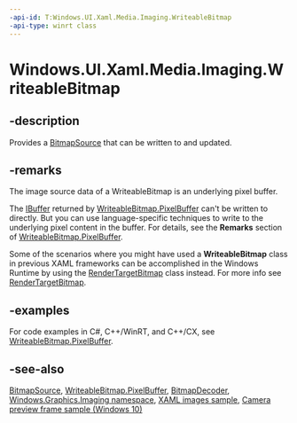 ```yaml
---
-api-id: T:Windows.UI.Xaml.Media.Imaging.WriteableBitmap
-api-type: winrt class
---
```


<!-- Class syntax.
public class WriteableBitmap : Windows.UI.Xaml.Media.Imaging.BitmapSource, Windows.UI.Xaml.Media.Imaging.IWriteableBitmap
-->

# Windows.UI.Xaml.Media.Imaging.WriteableBitmap

## -description

Provides a [BitmapSource](bitmapsource.md) that can be written to and updated.

## -remarks

The image source data of a WriteableBitmap is an underlying pixel buffer.

The [IBuffer](/uwp/api/windows.storage.streams.ibuffer) returned by [WriteableBitmap.PixelBuffer](writeablebitmap_pixelbuffer.md) can't be written to directly. But you can use language-specific techniques to write to the underlying pixel content in the buffer. For details, see the **Remarks** section of [WriteableBitmap.PixelBuffer](writeablebitmap_pixelbuffer.md).

Some of the scenarios where you might have used a **WriteableBitmap** class in previous XAML frameworks can be accomplished in the Windows Runtime by using the [RenderTargetBitmap](rendertargetbitmap.md) class instead. For more info see [RenderTargetBitmap](rendertargetbitmap.md).

## -examples

For code examples in C#, C++/WinRT, and C++/CX, see [WriteableBitmap.PixelBuffer](writeablebitmap_pixelbuffer.md).

## -see-also

[BitmapSource](bitmapsource.md), [WriteableBitmap.PixelBuffer](writeablebitmap_pixelbuffer.md), [BitmapDecoder](../windows.graphics.imaging/bitmapdecoder.md), [Windows.Graphics.Imaging namespace](../windows.graphics.imaging/windows_graphics_imaging.md), [XAML images sample](https://github.com/microsoftarchive/msdn-code-gallery-microsoft/tree/master/Official%20Windows%20Platform%20Sample/XAML%20images%20sample), [Camera preview frame sample (Windows 10)](https://go.microsoft.com/fwlink/p/?LinkId=620516)
